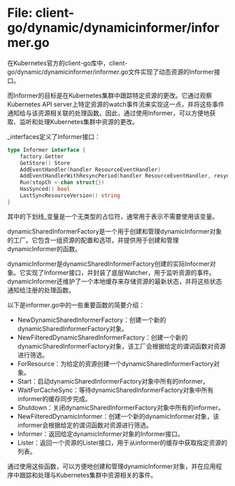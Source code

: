 # File: client-go/dynamic/dynamicinformer/informer.go

在Kubernetes官方的client-go库中，client-go/dynamic/dynamicinformer/informer.go文件实现了动态资源的Informer接口。

而Informer的目标是在Kubernetes集群中跟踪特定资源的更改。它通过观察Kubernetes API server上特定资源的watch事件流来实现这一点，并将这些事件通知给与该资源相关联的处理函数。因此，通过使用Informer，可以方便地获取、监听和处理Kubernetes集群中资源的更改。

_interfaces定义了Informer接口：

```go
type Informer interface {
    factory.Getter
    GetStore() Store
    AddEventHandler(handler ResourceEventHandler)
    AddEventHandlerWithResyncPeriod(handler ResourceEventHandler, resyncPeriod time.Duration)
    Run(stopCh <-chan struct{})
    HasSynced() bool
    LastSyncResourceVersion() string
}
```

其中的下划线_变量是一个无类型的占位符，通常用于表示不需要使用该变量。

dynamicSharedInformerFactory是一个用于创建和管理dynamicInformer对象的工厂。它包含一组资源的配置和选项，并提供用于创建和管理dynamicInformer的函数。

dynamicInformer是dynamicSharedInformerFactory创建的实际Informer对象。它实现了Informer接口，并封装了底层Watcher，用于监听资源的事件。dynamicInformer还维护了一个本地缓存来存储资源的最新状态，并将这些状态通知给注册的处理函数。

以下是informer.go中的一些重要函数的简要介绍：

- NewDynamicSharedInformerFactory：创建一个新的dynamicSharedInformerFactory对象。
- NewFilteredDynamicSharedInformerFactory：创建一个新的dynamicSharedInformerFactory对象，该工厂会根据给定的谓词函数对资源进行筛选。
- ForResource：为给定的资源创建一个dynamicSharedInformerFactory对象。
- Start：启动dynamicSharedInformerFactory对象中所有的informer。
- WaitForCacheSync：等待dynamicSharedInformerFactory对象中所有informer的缓存同步完成。
- Shutdown：关闭dynamicSharedInformerFactory对象中所有的informer。
- NewFilteredDynamicInformer：创建一个新的dynamicInformer对象，该informer会根据给定的谓词函数对资源进行筛选。
- Informer：返回给定dynamicInformer对象的Informer接口。
- Lister：返回一个资源的Lister接口，用于从informer的缓存中获取指定资源的列表。

通过使用这些函数，可以方便地创建和管理dynamicInformer对象，并在应用程序中跟踪和处理与Kubernetes集群中资源相关的事件。

